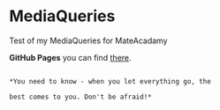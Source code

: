 # MediaQueries
Test of my MediaQueries for MateAcadamy

**GitHub Pages** you can find [there](https://platoniux.github.io/MediaQueries/ "GitHub Pages for this repo").


                                                                             *You need to know - when you let everything go, the 
                                                                              best comes to you. Don't be afraid!*
